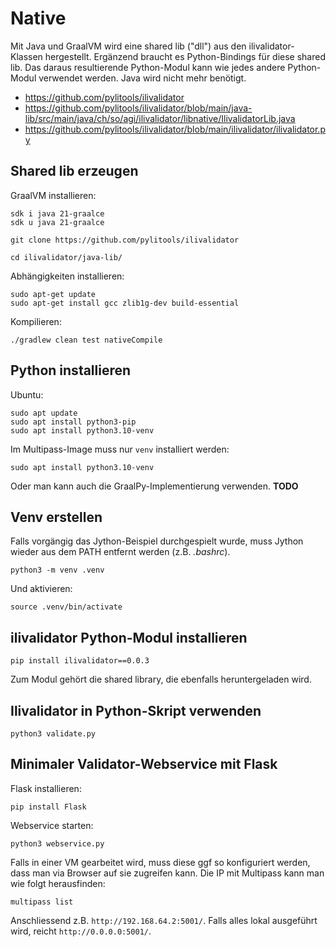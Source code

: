 # Native

Mit Java und GraalVM wird eine shared lib ("dll") aus den ilivalidator-Klassen hergestellt. Ergänzend braucht es Python-Bindings für diese shared lib. Das daraus resultierende Python-Modul kann wie jedes andere Python-Modul verwendet werden. Java wird nicht mehr benötigt. 

- https://github.com/pylitools/ilivalidator
- https://github.com/pylitools/ilivalidator/blob/main/java-lib/src/main/java/ch/so/agi/ilivalidator/libnative/IlivalidatorLib.java
- https://github.com/pylitools/ilivalidator/blob/main/ilivalidator/ilivalidator.py

## Shared lib erzeugen

GraalVM installieren:

```
sdk i java 21-graalce
sdk u java 21-graalce
```

```
git clone https://github.com/pylitools/ilivalidator
```

```
cd ilivalidator/java-lib/
```

Abhängigkeiten installieren:
```
sudo apt-get update 
sudo apt-get install gcc zlib1g-dev build-essential
```

Kompilieren:
```
./gradlew clean test nativeCompile
```


## Python installieren

Ubuntu:
```
sudo apt update
sudo apt install python3-pip
sudo apt install python3.10-venv
```

Im Multipass-Image muss nur `venv` installiert werden:

```
sudo apt install python3.10-venv
```


Oder man kann auch die GraalPy-Implementierung verwenden. **TODO**

## Venv erstellen
Falls vorgängig das Jython-Beispiel durchgespielt wurde, muss Jython wieder aus dem PATH entfernt werden (z.B. _.bashrc_).

```
python3 -m venv .venv
```

Und aktivieren:
```
source .venv/bin/activate
```

## ilivalidator Python-Modul installieren
```
pip install ilivalidator==0.0.3
```

Zum Modul gehört die shared library, die ebenfalls heruntergeladen wird.

## Ilivalidator in Python-Skript verwenden
```
python3 validate.py
```

## Minimaler Validator-Webservice mit Flask

Flask installieren:
```
pip install Flask
```

Webservice starten:
```
python3 webservice.py
```

Falls in einer VM gearbeitet wird, muss diese ggf so konfiguriert werden, dass man via Browser auf sie zugreifen kann. Die IP mit Multipass kann man wie folgt herausfinden:
```
multipass list
```

Anschliessend z.B. `http://192.168.64.2:5001/`. Falls alles lokal ausgeführt wird, reicht `http://0.0.0.0:5001/`.